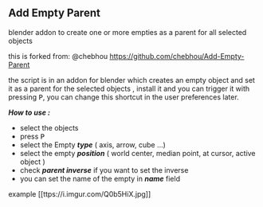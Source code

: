 ## Add Empty Parent
blender addon to create one or more empties as a parent for all selected objects

this is forked from: @chebhou https://github.com/chebhou/Add-Empty-Parent

the script is in an addon for blender  which creates an empty object and set it as a parent for the selected objects , install it and you can trigger it with pressing <kbd>P</kbd>, you can change this shortcut in the user preferences later.

***How to use :***

 - select the objects
 - press <kbd>P</kbd>
 - select the Empty ***type*** ( axis, arrow, cube ...)
 - select the empty ***position*** ( world center, median point, at cursor, active object )
 - check ***parent inverse*** if you want to set the inverse
 - you can set the name of the empty in ***name*** field

example [[ttps://i.imgur.com/Q0b5HiX.jpg]]

